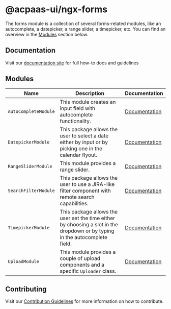 # @acpaas-ui/ngx-forms

The forms module is a collection of several forms-related modules, like an autocomplete, a datepicker, a range slider, a timepicker, etc.
You can find an overview in the [Modules](#modules) section below.

## Documentation

Visit our [documentation site](https://antwerp-ui.digipolis.be/) for full how-to docs and guidelines

## <a name="modules"></a>Modules

| Name                 | Description                                                                                                                 | Documentation                                    |
| -------------------- | --------------------------------------------------------------------------------------------------------------------------- | ------------------------------------------------ |
| `AutoCompleteModule` | This module creates an input field with autocomplete functionality.                                                         | [Documentation](src/lib/auto-complete/README.md) |
| `DatepickerModule`   | This package allows the user to select a date either by input or by picking one in the calendar flyout.                     | [Documentation](src/lib/datepicker/README.md)    |
| `RangeSliderModule`  | This module provides a range slider.                                                                                        | [Documentation](src/lib/range-slider/README.md)  |
| `SearchFilterModule` | This package allows the user to use a JIRA-like filter component with remote search capabilities.                           | [Documentation](src/lib/search-filter/README.md) |
| `TimepickerModule`   | This package allows the user set the time either by choosing a slot in the dropdown or by typing in the autocomplete field. | [Documentation](src/lib/timepicker/README.md)    |
| `UploadModule`       | This module provides a couple of upload components and a specific `Uploader` class.                                         | [Documentation](src/lib/upload/README.md)        |

## Contributing

Visit our [Contribution Guidelines](../../CONTRIBUTING.md) for more information on how to contribute.

